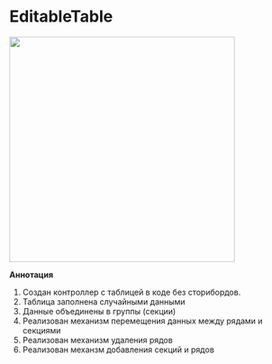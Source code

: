 # EditableTable

<img src="https://github.com/MayborodaPavel/EditableTable/blob/master/Representation/EditableTable.gif" width="400" />


**Аннотация**
1. Создан контроллер с таблицей в коде без сторибордов.
2. Таблица заполнена случайными данными
3. Данные объединены в группы (секции)
4. Реализован механизм перемещения данных между рядами и секциями
5. Реализован механизм удаления рядов
6. Реализован механзм добавления секций и рядов
